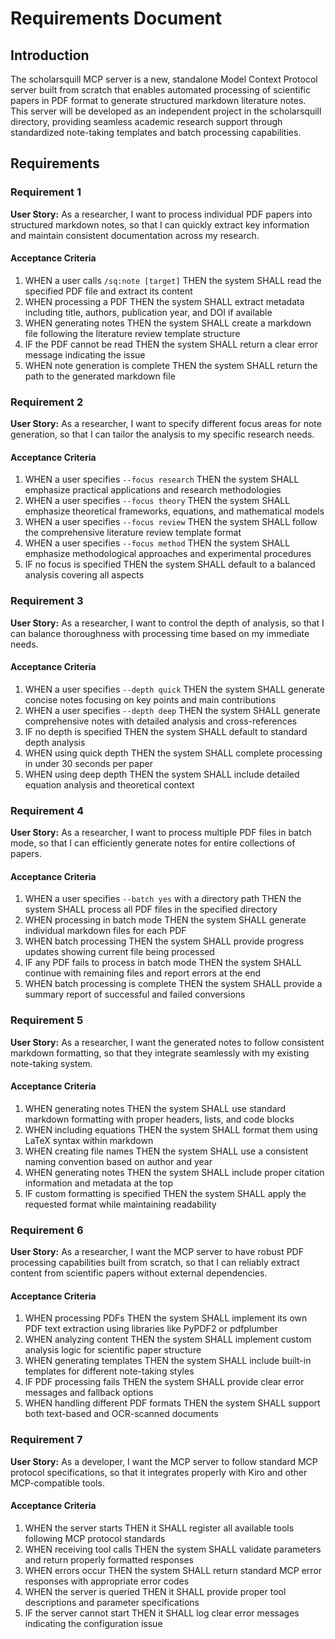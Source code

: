 # Requirements Document

## Introduction

The scholarsquill MCP server is a new, standalone Model Context Protocol server built from scratch that enables automated processing of scientific papers in PDF format to generate structured markdown literature notes. This server will be developed as an independent project in the scholarsquill directory, providing seamless academic research support through standardized note-taking templates and batch processing capabilities.

## Requirements

### Requirement 1

**User Story:** As a researcher, I want to process individual PDF papers into structured markdown notes, so that I can quickly extract key information and maintain consistent documentation across my research.

#### Acceptance Criteria

1. WHEN a user calls `/sq:note [target]` THEN the system SHALL read the specified PDF file and extract its content
2. WHEN processing a PDF THEN the system SHALL extract metadata including title, authors, publication year, and DOI if available
3. WHEN generating notes THEN the system SHALL create a markdown file following the literature review template structure
4. IF the PDF cannot be read THEN the system SHALL return a clear error message indicating the issue
5. WHEN note generation is complete THEN the system SHALL return the path to the generated markdown file

### Requirement 2

**User Story:** As a researcher, I want to specify different focus areas for note generation, so that I can tailor the analysis to my specific research needs.

#### Acceptance Criteria

1. WHEN a user specifies `--focus research` THEN the system SHALL emphasize practical applications and research methodologies
2. WHEN a user specifies `--focus theory` THEN the system SHALL emphasize theoretical frameworks, equations, and mathematical models
3. WHEN a user specifies `--focus review` THEN the system SHALL follow the comprehensive literature review template format
4. WHEN a user specifies `--focus method` THEN the system SHALL emphasize methodological approaches and experimental procedures
5. IF no focus is specified THEN the system SHALL default to a balanced analysis covering all aspects

### Requirement 3

**User Story:** As a researcher, I want to control the depth of analysis, so that I can balance thoroughness with processing time based on my immediate needs.

#### Acceptance Criteria

1. WHEN a user specifies `--depth quick` THEN the system SHALL generate concise notes focusing on key points and main contributions
2. WHEN a user specifies `--depth deep` THEN the system SHALL generate comprehensive notes with detailed analysis and cross-references
3. IF no depth is specified THEN the system SHALL default to standard depth analysis
4. WHEN using quick depth THEN the system SHALL complete processing in under 30 seconds per paper
5. WHEN using deep depth THEN the system SHALL include detailed equation analysis and theoretical context

### Requirement 4

**User Story:** As a researcher, I want to process multiple PDF files in batch mode, so that I can efficiently generate notes for entire collections of papers.

#### Acceptance Criteria

1. WHEN a user specifies `--batch yes` with a directory path THEN the system SHALL process all PDF files in the specified directory
2. WHEN processing in batch mode THEN the system SHALL generate individual markdown files for each PDF
3. WHEN batch processing THEN the system SHALL provide progress updates showing current file being processed
4. IF any PDF fails to process in batch mode THEN the system SHALL continue with remaining files and report errors at the end
5. WHEN batch processing is complete THEN the system SHALL provide a summary report of successful and failed conversions

### Requirement 5

**User Story:** As a researcher, I want the generated notes to follow consistent markdown formatting, so that they integrate seamlessly with my existing note-taking system.

#### Acceptance Criteria

1. WHEN generating notes THEN the system SHALL use standard markdown formatting with proper headers, lists, and code blocks
2. WHEN including equations THEN the system SHALL format them using LaTeX syntax within markdown
3. WHEN creating file names THEN the system SHALL use a consistent naming convention based on author and year
4. WHEN generating notes THEN the system SHALL include proper citation information and metadata at the top
5. IF custom formatting is specified THEN the system SHALL apply the requested format while maintaining readability

### Requirement 6

**User Story:** As a researcher, I want the MCP server to have robust PDF processing capabilities built from scratch, so that I can reliably extract content from scientific papers without external dependencies.

#### Acceptance Criteria

1. WHEN processing PDFs THEN the system SHALL implement its own PDF text extraction using libraries like PyPDF2 or pdfplumber
2. WHEN analyzing content THEN the system SHALL implement custom analysis logic for scientific paper structure
3. WHEN generating templates THEN the system SHALL include built-in templates for different note-taking styles
4. IF PDF processing fails THEN the system SHALL provide clear error messages and fallback options
5. WHEN handling different PDF formats THEN the system SHALL support both text-based and OCR-scanned documents

### Requirement 7

**User Story:** As a developer, I want the MCP server to follow standard MCP protocol specifications, so that it integrates properly with Kiro and other MCP-compatible tools.

#### Acceptance Criteria

1. WHEN the server starts THEN it SHALL register all available tools following MCP protocol standards
2. WHEN receiving tool calls THEN the system SHALL validate parameters and return properly formatted responses
3. WHEN errors occur THEN the system SHALL return standard MCP error responses with appropriate error codes
4. WHEN the server is queried THEN it SHALL provide proper tool descriptions and parameter specifications
5. IF the server cannot start THEN it SHALL log clear error messages indicating the configuration issue